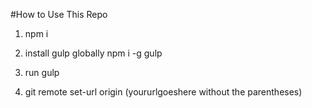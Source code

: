 #How to Use This Repo

1. npm i

2. install gulp globally  npm i -g gulp 

3. run gulp

4. git remote set-url origin (yoururlgoeshere without the parentheses)
